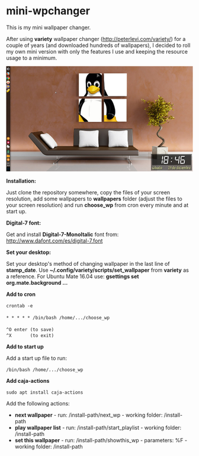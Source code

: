 # mini-wpchanger

This is my mini wallpaper changer.

After using __variety__ wallpaper changer (http://peterlevi.com/variety/) for a couple of years (and downloaded hundreds of wallpapers), I decided to roll my own mini version with only the features I use and keeping the resource usage to a minimum.

![my desktop](https://github.com/gabdub/mini-wpchanger/blob/master/screencap/desktop1.jpg "my desktop")

__Installation:__

Just clone the repository somewhere, copy the files of your screen resolution, add some wallpapers to __wallpapers__ folder (adjust the files to your screen resolution) and run __choose_wp__ from cron every minute and at start up.

**Digital-7 font:**

Get and install __Digital-7-MonoItalic__ font from: http://www.dafont.com/es/digital-7.font

**Set your desktop:**

Set your desktop's method of changing wallpaper in the last line of __stamp_date__. Use __~/.config/variety/scripts/set_wallpaper__ from __variety__ as a reference.
For Ubuntu Mate 16.04 use: __gsettings set org.mate.background ...__

**Add to cron**

```
crontab -e

* * * * * /bin/bash /home/.../choose_wp

^O enter (to save)
^X       (to exit)
```

**Add to start up**

Add a start up file to run:
```
/bin/bash /home/.../choose_wp
```

**Add caja-actions**

```
sudo apt install caja-actions
```

Add the following actions:

* __next wallpaper__ - run: /install-path/next_wp - working folder: /install-path
* __play wallpaper list__ - run: /install-path/start_playlist - working folder: /install-path
* __set this wallpaper__ - run: /install-path/showthis_wp - parameters: %F - working folder: /install-path


